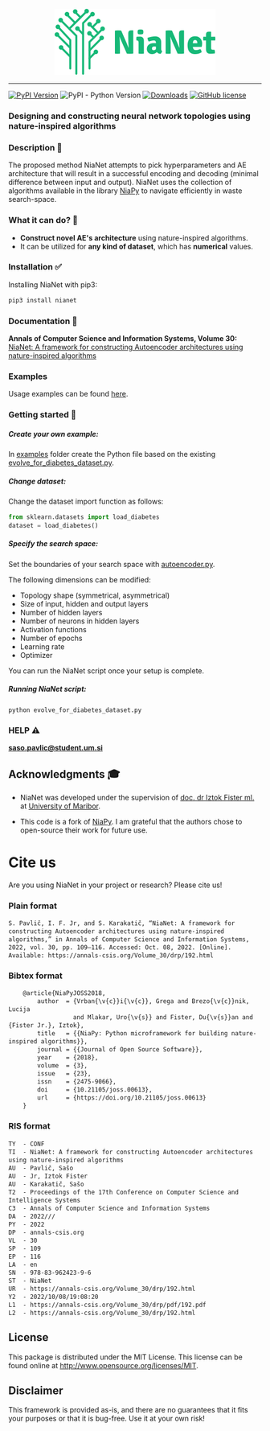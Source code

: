 <p align="center"><img src=".github/NiaNetLogo.png" alt="NiaPy" title="NiaNet"/></p>

---
[![PyPI Version](https://img.shields.io/badge/pypi-v1.0.0-blue)](https://pypi.org/project/nianet/)
![PyPI - Python Version](https://img.shields.io/badge/python-3.8-blue)
[![Downloads](https://static.pepy.tech/badge/nianet)](https://pepy.tech/project/nianet)
[![GitHub license](https://img.shields.io/badge/license-MIT-green)](https://github.com/SasoPavlic/NiaNet/blob/main/LICENSE)
### Designing and constructing neural network topologies using nature-inspired algorithms

### Description 📝

The proposed method NiaNet attempts to pick hyperparameters and AE architecture that will result in a successful encoding and decoding (minimal difference between input and output). NiaNet uses the collection of algorithms available in the library [NiaPy](https://github.com/NiaOrg/NiaPy) to navigate efficiently in waste search-space.

### What it can do? 👀

* **Construct novel AE's architecture** using nature-inspired algorithms.
* It can be utilized for **any kind of dataset**, which has **numerical** values.

### Installation ✅

Installing NiaNet with pip3: 
```sh
pip3 install nianet
```

### Documentation 📘

**Annals of Computer Science and Information Systems, Volume 30:**
[NiaNet: A framework for constructing Autoencoder architectures using nature-inspired algorithms](https://www.sasopavlic.com/publication/nianet-a-framework-for-constructing-autoencoder-architectures-using-nat-ure-inspired-algorithms/)

### Examples

Usage examples can be found [here](examples).

### Getting started 🔨

##### Create your own example:
In [examples](examples) folder create the Python file based on the existing [evolve_for_diabetes_dataset.py](examples/evolve_for_diabetes_dataset.py).

##### Change dataset:
Change the dataset import function as follows:
```python
from sklearn.datasets import load_diabetes
dataset = load_diabetes()
```

##### Specify the search space:

Set the boundaries of your search space with [autoencoder.py](nianet/autoencoder.py).

The following dimensions can be modified:
* Topology shape (symmetrical, asymmetrical)
* Size of input, hidden and output layers
* Number of hidden layers
* Number of neurons in hidden layers
* Activation functions
* Number of epochs
* Learning rate
* Optimizer

You can run the NiaNet script once your setup is complete.
##### Running NiaNet script:

`python evolve_for_diabetes_dataset.py`

### HELP ⚠️

**saso.pavlic@student.um.si**

## Acknowledgments 🎓

* NiaNet was developed under the supervision
  of [doc. dr Iztok Fister ml.](http://www.iztok-jr-fister.eu/)
  at [University of Maribor](https://www.um.si/en/home-page/).

* This code is a fork of [NiaPy](https://github.com/NiaOrg/NiaPy). I am grateful that the authors chose to
  open-source their work for future use.

# Cite us
Are you using NiaNet in your project or research? Please cite us!
### Plain format
```
S. Pavlič, I. F. Jr, and S. Karakatič, “NiaNet: A framework for constructing Autoencoder architectures using nature-inspired algorithms,” in Annals of Computer Science and Information Systems, 2022, vol. 30, pp. 109–116. Accessed: Oct. 08, 2022. [Online]. Available: https://annals-csis.org/Volume_30/drp/192.html
```
### Bibtex format
```
    @article{NiaPyJOSS2018,
        author  = {Vrban{\v{c}}i{\v{c}}, Grega and Brezo{\v{c}}nik, Lucija
                  and Mlakar, Uro{\v{s}} and Fister, Du{\v{s}}an and {Fister Jr.}, Iztok},
        title   = {{NiaPy: Python microframework for building nature-inspired algorithms}},
        journal = {{Journal of Open Source Software}},
        year    = {2018},
        volume  = {3},
        issue   = {23},
        issn    = {2475-9066},
        doi     = {10.21105/joss.00613},
        url     = {https://doi.org/10.21105/joss.00613}
    }
```
### RIS format
```
TY  - CONF
TI  - NiaNet: A framework for constructing Autoencoder architectures using nature-inspired algorithms
AU  - Pavlič, Sašo
AU  - Jr, Iztok Fister
AU  - Karakatič, Sašo
T2  - Proceedings of the 17th Conference on Computer Science and Intelligence Systems
C3  - Annals of Computer Science and Information Systems
DA  - 2022///
PY  - 2022
DP  - annals-csis.org
VL  - 30
SP  - 109
EP  - 116
LA  - en
SN  - 978-83-962423-9-6
ST  - NiaNet
UR  - https://annals-csis.org/Volume_30/drp/192.html
Y2  - 2022/10/08/19:08:20
L1  - https://annals-csis.org/Volume_30/drp/pdf/192.pdf
L2  - https://annals-csis.org/Volume_30/drp/192.html
```



## License

This package is distributed under the MIT License. This license can be found online at <http://www.opensource.org/licenses/MIT>.

## Disclaimer

This framework is provided as-is, and there are no guarantees that it fits your purposes or that it is bug-free. Use it at your own risk!
